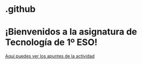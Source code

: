 # .github

# ¡Bienvenidos a la asignatura de Tecnología de 1º ESO!

[Aquí puedes ver los apuntes de la actividad](https://ull-mfp-aet.github.io/practicas/creando-un-perfil)
